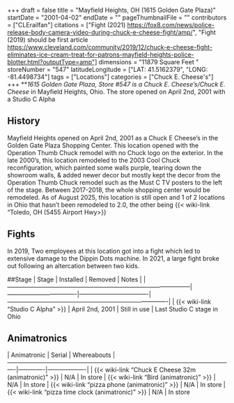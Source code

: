 +++
draft = false
title = "Mayfield Heights, OH (1615 Golden Gate Plaza)"
startDate = "2001-04-02"
endDate = ""
pageThumbnailFile = ""
contributors = ["CLErailfan"]
citations = ["Fight (2021) https://fox8.com/news/police-release-body-camera-video-during-chuck-e-cheese-fight/amp/", "Fight (2019) should be first article https://www.cleveland.com/community/2019/12/chuck-e-cheese-fight-eliminates-ice-cream-treat-for-patrons-mayfield-heights-police-blotter.html?outputType=amp"]
dimensions = "11879 Square Feet "
storeNumber = "547"
latitudeLongitude = ["LAT: 41.5162379", "LONG: -81.4498734"]
tags = ["Locations"]
categories = ["Chuck E. Cheese's"]
+++
***1615 Golden Gate Plaza, Store #547 is a *Chuck E. Cheese’s*/Chuck E. Cheese* in Mayfield Heights, Ohio. The store opened on April 2nd, 2001 with a Studio C Alpha

## History

Mayfield Heights opened on April 2nd, 2001 as a Chuck E Cheese’s in the Golden Gate Plaza Shopping Center. This location opened with the Operation Thumb Chuck remodel with no Chuck logo on the exterior. In the late 2000’s, this location remodeled to the 2003 Cool Chuck reconfiguration, which painted some walls purple, tearing down the showroom walls, & added newer decor but mostly kept the decor from the Operation Thumb Chuck remodel such as the Must C TV posters to the left of the stage. Between 2017-2018, the whole shopping center would be remodeled. As of August 2025, this location is still open and 1 of 2 locations in Ohio that hasn’t been remodeled to 2.0, the other being {{< wiki-link “Toledo, OH (5455 Airport Hwy>}}

## Fights

In 2019, Two employees at this location got into a fight which led to extensive damage to the Dippin Dots machine. In 2021, a large fight broke out following an altercation between two kids. 

##Stage
| Stage                                                | Installed      | Removed               | Notes
|
|——————————————————————————————|———————————-|———————————-|——————————————————————————-|
| {{< wiki-link “Studio C Alpha” >}} | April 2nd, 2001 | Still in use | Last Studio C stage in Ohio

## Animatronics

| Animatronic                                                | Serial  | Whereabouts 
|—————————————————————————————————————-|————-|——————-|
| {{< wiki-link “Chuck E Cheese 32m (animatronic)” >}} | N/A | In store 
| {{< wiki-link “Bird (animatronic)” >}} | N/A | In store
| {{< wiki-link “pizza phone (animatronic)” >}} | N/A | In store 
| {{< wiki-link “pizza time clock (animatronic)” >}} | N/A | In store
